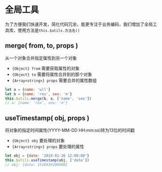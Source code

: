 # 全局工具
为了方便我们快速开发，简化代码冗余，能更专注于业务编码，我们增加了全局工具库，使用方法是`this.$utils.方法名()`
## merge( from, to, props )
从一个对象合并指定属性到另一个对象
+ `{Object} from` 需要获取属性的对象
+ `{Object} to` 需要将属性合并到的那个对象
+ `{Array<string>} props` 需要合并的属性数组

```js
let a = {name: 'wll'}
let b = {name: 'rex', sex: 'm'}
this.$utils.merge(b, a, ['name', 'sex'])
// a: {name: 'rex', sex: 'm'}
```

## useTimestamp( obj, props )
将对象的指定时间属性(YYYY-MM-DD HH:mm:ss)转为13位的时间戳
+ `{Object} obj` 要处理的对象
+ `{Array<string>} props` 要处理的属性

```js
let obj = {date: '2018-01-26 12:00:00'}
this.$utils.useTimestamp(obj, ['date'])
// obj: {date: 1516939200000}
```
